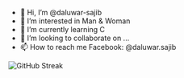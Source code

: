 
- 👋 Hi, I’m @daluwar-sajib
- 👀 I’m interested in Man & Woman
- 🌱 I’m currently learning C
- 💞️ I’m looking to collaborate on ...
- 📫 How to reach me Facebook: @daluwar.sajib

![GitHub Streak](https://streak-stats.demolab.com/?user=daluwar-sajib)
